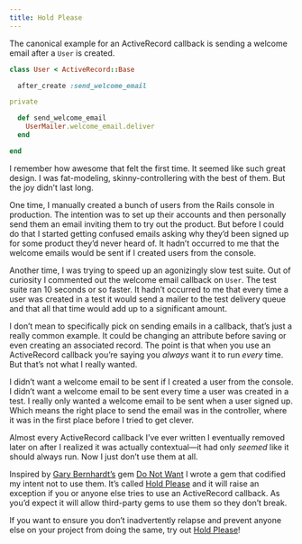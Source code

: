 ```yaml
---
title: Hold Please
---
```


The canonical example for an ActiveRecord callback is sending a welcome email after a `User` is created.

```ruby
class User < ActiveRecord::Base

  after_create :send_welcome_email

private

  def send_welcome_email
    UserMailer.welcome_email.deliver
  end

end
```

I remember how awesome that felt the first time. It seemed like such great design. I was fat-modeling, skinny-controllering with the best of them. But the joy didn’t last long.

One time, I manually created a bunch of users from the Rails console in production. The intention was to set up their accounts and then personally send them an email inviting them to try out the product. But before I could do that I started getting confused emails asking why they’d been signed up for some product they’d never heard of. It hadn’t occurred to me that the welcome emails would be sent if I created users from the console.

Another time, I was trying to speed up an agonizingly slow test suite. Out of curiosity I commented out the welcome email callback on `User`. The test suite ran 10 seconds or so faster. It hadn’t occurred to me that every time a user was created in a test it would send a mailer to the test delivery queue and that all that time would add up to a significant amount.

I don’t mean to specifically pick on sending emails in a callback, that’s just a really common example. It could be changing an attribute before saving or even creating an associated record. The point is that when you use an ActiveRecord callback you’re saying you _always_ want it to run _every_ time. But that’s not what I really wanted.

I didn’t want a welcome email to be sent if I created a user from the console. I didn’t want a welcome email to be sent every time a user was created in a test. I really only wanted a welcome email to be sent when a user signed up. Which means the right place to send the email was in the controller, where it was in the first place before I tried to get clever.

Almost every ActiveRecord callback I’ve ever written I eventually removed later on after I realized it was actually contextual—it had only _seemed_ like it should always run. Now I just don’t use them at all.

Inspired by [Gary Bernhardt’s][gary] gem [Do Not Want][do-not-want] I wrote a gem that codified my intent not to use them. It’s called [Hold Please][hold-please] and it will raise an exception if you or anyone else tries to use an ActiveRecord callback. As you’d expect it will allow third-party gems to use them so they don’t break.

If you want to ensure you don’t inadvertently relapse and prevent anyone else on your project from doing the same, try out [Hold Please][hold-please]!

[gary]: https://www.destroyallsoftware.com/screencasts
[do-not-want]: https://github.com/garybernhardt/do_not_want
[hold-please]: https://github.com/brandonweiss/hold_please

